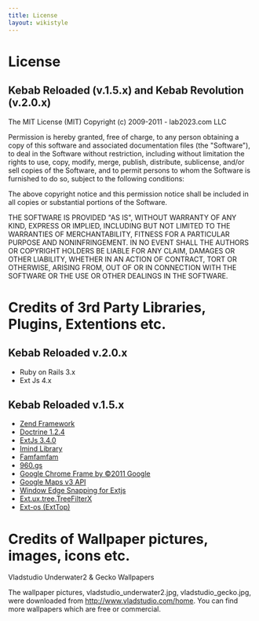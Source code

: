 ```yaml
---
title: License
layout: wikistyle
---
```


# License

## Kebab Reloaded (v.1.5.x) and Kebab Revolution (v.2.0.x)

The MIT License (MIT)
Copyright (c) 2009-2011 - lab2023.com LLC

Permission is hereby granted, free of charge, to any person obtaining a copy of this software and associated documentation
files (the "Software"), to deal in the Software without restriction, including without limitation the rights to use, copy,
modify, merge, publish, distribute, sublicense, and/or sell copies of the Software, and to permit persons to whom the Software
is furnished to do so, subject to the following conditions:

The above copyright notice and this permission notice shall be included in all copies or substantial portions of the Software.

THE SOFTWARE IS PROVIDED "AS IS", WITHOUT WARRANTY OF ANY KIND, EXPRESS OR IMPLIED, INCLUDING BUT NOT LIMITED TO THE
WARRANTIES OF MERCHANTABILITY, FITNESS FOR A PARTICULAR PURPOSE AND NONINFRINGEMENT. IN NO EVENT SHALL THE AUTHORS OR
COPYRIGHT HOLDERS BE LIABLE FOR ANY CLAIM, DAMAGES OR OTHER LIABILITY, WHETHER IN AN ACTION OF CONTRACT, TORT OR OTHERWISE,
ARISING FROM, OUT OF OR IN CONNECTION WITH THE SOFTWARE OR THE USE OR OTHER DEALINGS IN THE SOFTWARE.

# Credits of 3rd Party Libraries, Plugins, Extentions etc.

## Kebab Reloaded v.2.0.x

- Ruby on Rails 3.x
- Ext Js 4.x

## Kebab Reloaded v.1.5.x

* [Zend Framework](http://framework.zend.com/license/new-bsd)
* [Doctrine 1.2.4](http://www.opensource.org/licenses/lgpl-license.php)
* [ExtJs 3.4.0](http://www.sencha.com/store/js/license.php)
* [Imind Library](http://www.opensource.org/licenses/bsd-license.php)
* [Famfamfam](http://www.famfamfam.com)
* [960.gs](http://960.gs)
* [Google Chrome Frame by ©2011 Google](http://www.google.com/chromeframe)
* [Google Maps v3 API](http://code.google.com/apis/maps/terms.html)
* [Window Edge Snapping for Extjs](http://xant.us)
* [Ext.ux.tree.TreeFilterX](http://extjs.eu)
* [Ext-os (ExtTop)](http://extjs.com/forum/showthread.php?t=10950)


# Credits of Wallpaper pictures, images, icons etc.

Vladstudio Underwater2 & Gecko Wallpapers

The wallpaper pictures, vladstudio_underwater2.jpg, vladstudio_gecko.jpg, were downloaded from http://www.vladstudio.com/home.
You can find more wallpapers which are free or commercial.
